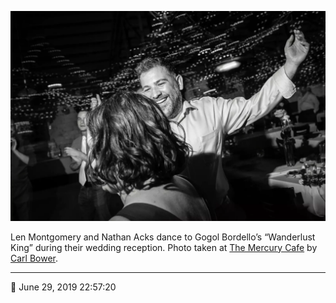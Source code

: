 ![Len Montgomery and Nathan Acks dance](assets/b48e8e2c76b5de13f430038aa4a0720a.webp)

Len Montgomery and Nathan Acks dance to Gogol Bordello’s “Wanderlust King” during their wedding reception. Photo taken at [The Mercury Cafe](http://mercurycafe.com/) by [Carl Bower](http://carlbowerphotos.com/).

- - - -

<span aria-hidden="true">📅</span> June 29, 2019 22:57:20
